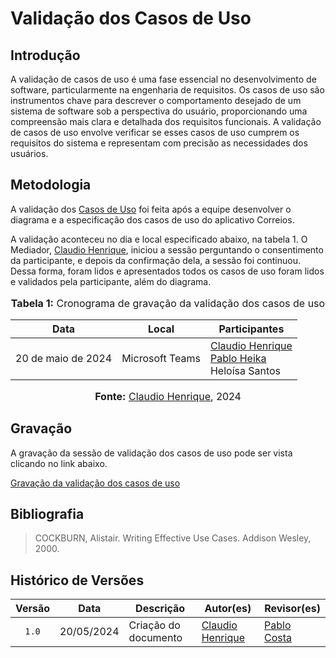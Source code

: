 # Validação dos Casos de Uso

## Introdução

A validação de casos de uso é uma fase essencial no desenvolvimento de software, particularmente na engenharia de requisitos. Os casos de uso são instrumentos chave para descrever o comportamento desejado de um sistema de software sob a perspectiva do usuário, proporcionando uma compreensão mais clara e detalhada dos requisitos funcionais. A validação de casos de uso envolve verificar se esses casos de uso cumprem os requisitos do sistema e representam com precisão as necessidades dos usuários.

## Metodologia

A validação dos [Casos de Uso](https://requisitos-de-software.github.io/2024.1-Correios/modelagem/casos_de_uso/) foi feita após a equipe desenvolver o diagrama e a especificação dos casos de uso do aplicativo Correios.

A validação aconteceu no dia e local especificado abaixo, na tabela 1. O Mediador, [Claudio Henrique](https://github.com/claudiohsc), iniciou a sessão perguntando o consentimento da participante, e depois da confirmação dela, a sessão foi continuou. Dessa forma, foram lidos e apresentados todos os casos de uso foram lidos e validados pela participante, além do diagrama.

<div align="center">
<font size="3"><p style="text-align: center"><b>Tabela 1:</b> Cronograma de gravação da validação dos casos de uso</p></font>

<table>
  <thead>
    <tr>
      <th>Data</th>
      <th>Local</th>
      <th>Participantes</th>
    </tr>
  </thead>
  <tbody>
    <tr>
      <td>20 de maio de 2024</td>
      <td>Microsoft Teams</td>
      <td>
        <a href="https://github.com/claudiohsc">Claudio Henrique</a><br>
        <a href="https://github.com/pabloheika">Pablo Heika</a><br>
        Heloísa Santos
      </td>
    </tr>
  </tbody>
</table>

<font size="3"><p style="text-align: center"><b>Fonte:</b> <a href="https://github.com/claudiohsc">Claudio Henrique</a>, 2024</p></font>
</div>

## Gravação

A gravação da sessão de validação dos casos de uso pode ser vista clicando no link abaixo.

[Gravação da validação dos casos de uso](https://www.youtube.com/watch?v=cvWkSo186_8)

## Bibliografia

> COCKBURN, Alistair. Writing Effective Use Cases. Addison Wesley, 2000. 

## Histórico de Versões


| Versão | Data | Descrição | Autor(es) | Revisor(es) |
| :----: | :--: | --------- | --------- | ----------- |
| `1.0`  | 20/05/2024 | Criação do documento  | [Claudio Henrique](https://github.com/claudiohsc) | [Pablo Costa](https://github.com/pabloheika) |
